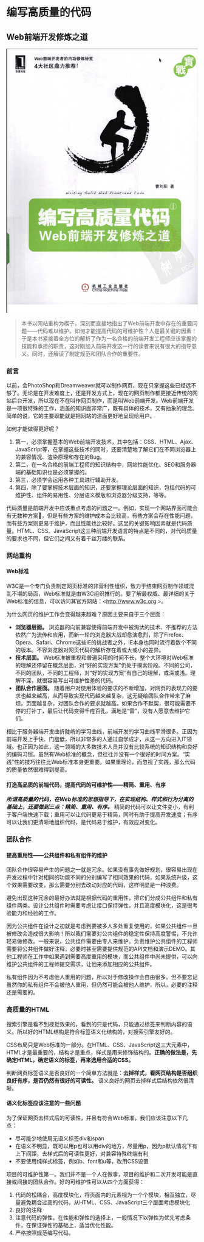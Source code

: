 # 编写高质量的代码

## Web前端开发修炼之道

![编写高质量的代码](img/photo.jpg)

> 本书以网站重构为楔子，深刻而直接地指出了Web前端开发中存在的重要问题——代码难以维护。如何才能提高代码的可维护性？人是最关键的因素！于是本书紧接着全方位的解析了作为一名合格的前端开发工程师应该掌握的技能和承担的职责，这对刚加入前端开发这一行的读者来说有很大的指导意义。同时，还解读了制定规范和团队合作的重要性。

### 前言



以前，会PhotoShop和Dreamweaver就可以制作网页，现在只掌握这些已经远不够了。无论是在开发难度上，还是开发方式上，现在的网页制作都更接近传统的网站后台开发，所以现在不在叫作网页制作，而是叫Web前端开发。Web前端开发是一项很特殊的工作，涵盖的知识面非常广，既有具体的技术，又有抽象的理念。简单的说，它的主要职能就是把网站的洁面更好地呈现给用户。

如何才能做得更好呢？

1. 第一，必须掌握基本的Web前端开发技术，其中包括：CSS、HTML、Ajax、JavaScript等，在掌握这些技术的同时，还要清楚地了解它们在不同浏览器上的兼容情况、渲染原理和存在的Bug。
2. 第二，在一名合格的前端工程师的知识结构中，网站性能优化、SEO和服务器端的基础知识也是必须掌握的。
3. 第三，必须学会运用各种工具进行辅助开发。
4. 第四，除了要掌握技术层面的知识，还要掌握理论层面的知识，包括代码的可维护性、组件的易用性、分层语义模版和浏览器分级支持，等等。

代码质量是前端开发中应该重点考虑的问题之一。例如，实现一个网站界面可能会有无数种方案，但是有些方案的维护成本会比较高，有些方案会存在性能问题，而有些方案则更易于维护，而且性能也比较好。这里的关键影响因素就是代码质量。HTML、CSS、JavaScript这三种前端开发语言的特点是不同的，对代码质量的要求也不同，但它们之间又有着千丝万缕的联系。

### 网站重构

#### Web标准

W3C是一个专门负责制定网页标准的非营利性组织，致力于结束网页制作领域混乱不堪的局面，Web标准就是由W3C组织推行的。要了解最权威、最详细的关于Web标准的信息，可以访问其官方网站：<http://www.w3c.org >。

为什么网页的维护工作会变得越来越难？原因主要来自于三个层面：

+ **浏览器层面。** 浏览器的向前兼容使得前端开发中被淘汰的技术、不推荐的方法依然广为流传和应用，而新一轮的浏览器大战却愈演愈烈，除了Firefox、Opera、Safari、Chrome这些IE的挑战者之外，IE本身也同时流行着数个不同的版本。不容浏览器对网页代码的解析存在着或大或小的差异。
+ **技术层面。** Web标准被重视和普遍采用的时间不长，整个大环境对Web标准的理解还停留在概念层面，对“好的实现方案”仍处于摸索阶段。不同的公司，不同的团队，不同的工程师，对“好的实现方案”有自己的理解，或深或浅。理解不深，就很容易写出可维护性差的代码。
+ **团队合作层面。** 随着用户对使用体验的要求的不断增加，对网页的表现力的要求也越来越高，从而导致实现代码越来越复杂，这无疑给团队合作带来了麻烦。页面越复杂，对团队合作的要求就越高。如果合作不默契，很可能需要不停的打补丁，最后让代码变得千疮百孔，满地是“雷”，没有人愿意去维护它们。

相比于服务器端开发曲折陡峭的学习曲线，前端开发的学习曲线平滑很多。正因为前端开发上手快、门槛低，所以非常多的人通过自学成才，从这一方向进入IT领域。也正因为如此，这一领域的大多数技术人员并没有比较系统的知识结构和良好的编码习惯。虽然有Web标准的概念，但往往并没有一个很好的时间方案。“实践”性的技巧往往比Web标准本身更重要。如果重理论，而忽视了实践，那么代码的质量依然很难得到提高。



#### 打造高品质的前端代码，提高代码的可维护性——精简、重用、有序

***所谓高质量的代码，在Web标准的思想指导下，在实现结构、样式和行为分离的基础上，还要做到三点：精简、重用、有序。*** 精简的代码可以让文件变小，有利于客户端快速下载；重用可以让代码更易于精简，同时有助于提高开发速度；有序可以让我们更清晰地组织代码，是代码易于维护，有效应对变化。

### 团队合作

#### 提高重用性——公共组件和私有组件的维护

团队合作很容易产生的问题之一就是冗余。如果没有事先做好规划，很容易出现在开发过程中针对相同的功能不同的分别编写了相同效果的代码，如果系统升级，这个效果需要改变，那么需要分别去改动对应的代码，这样明显是一种浪费。

避免出现这种冗余的最好办法就是根据代码的重用性，把它们分成公共组件和私有组件两类。设计公共组件时需要考虑让接口保持弹性，并且高度模块化，这是很考验能力和经验的工作。

因为公共组件在设计之初就是考虑到要被多人多处重复使用的，如果公共组件一旦被修改会造成很大影响！所以我们需要对公共组件的稳定性保持高度警惕，不允许轻易做修改。一般来说，公共组件需要由专人来维护。负责维护公共组件的工程师需要将公共组件做好注释，必要时甚至需要提供规范的API文档和演示DEMO。其他工程师在工作中如果遇到需要高度重用的模块，而公共组件中尚未提供，可以向维护公共组件的工程师提交需求，让他来添加相应的公共组件。

私有组件因为不考虑他人重用的问题，所以对于修改操作会自由很多。但不要忘记虽然你的私有组件不会被他人重用，但仍然可能会被他人维护，所以，必要的注释还是需要的。

### 高质量的HTML

搜索引擎是看不到视觉效果的，看到的只是代码，只能通过标签来判断内容的语义。所以好的HTML结构是符合标签语义化结构的，对搜索引擎友好的。

CSS布局只是Web标准的一部分。在HTML、CSS、JavaScript这三大元素中，HTML才是最重要的，结构才是重点，样式是用来修饰结构的。**正确的做法是，先确定HTML，确定语义的标签，再来选用合适的CSS。**

判断网页标签语义是否良好的一个简单方法就是：**去掉样式，看网页结构是否组织良好有序，是否仍然有很好的可读性。** 语义良好的网页去掉样式后结构依然很清晰。

#### 语义化标签应该注意的一些问题

为了保证网页去样式后的可读性，并且有符合Web标准，我们应该注意以下几点：

+ 尽可能少地使用无语义标签div和span
+ 在语义不明显，既可以用p也可以用div的地方，尽量用p，因为p默认情况下有上下间距，去样式后的可读性更好，对兼容特殊终端有利
+ 不要使用纯样式标签，例如b、font和u等，改用CSS设置

项目的可维护性第一。我们并不是一个人在做事，项目的维护和二次开发可能是直接或间接的团队合作。好的可维护性可以从四个方面获得：

1. 代码的松耦合，高度模块化，将页面内的元素视为一个个模块，相互独立，尽量避免耦合过高的代码，从HTML、CSS、JavaScript三个层面考虑模块化
2. 良好的注释
3. 注意代码的弹性，在性能和弹性的选择上，一般情况下以弹性为优先考虑条件，在保证弹性的基础上，适当优化性能。
4. 严格按照规范编写代码。

